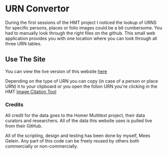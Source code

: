 # URN Convertor
During the first sessions of the HMT project I noticed the lookup of URNS for specific persons, places or folio images could be a bit cumbersome. You had to manually look through the right files on the github. This small web application provides you with one location where you can look through all three URN tables.

## Use The Site
You can view the live version of this website [here](www.interwing.nl/hmt/urn/)

Depending on the type of URN you can copy (in case of a person or place URN) it to your clipboard or you open the folion URN you're clicking in the HMT [Image Citation Tool](www.homermultitext.org/ict2/)

### Credits
All credit for the data goes to the Homer Multitext project, their data curators and researchers. All of the data this website uses is pulled live from their GitHub.

All of the scripting, design and testing has been done by myself, Mees Gelein. Any part of this code can be freely reused by others both commercially or non-commercially. 
